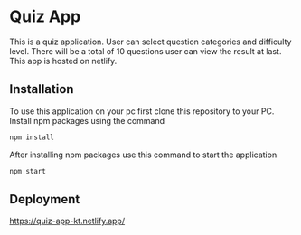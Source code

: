 # Quiz App

This is a quiz application. User can select question categories and difficulty level. There will be a total of 10 questions user can view the result at last. This app is hosted on netlify.

## Installation

To use this application on your pc first clone this repository to your PC.
Install npm packages using the command

```bash
npm install
```

After installing npm packages use this command to start the application

```bash
npm start
```

## Deployment

https://quiz-app-kt.netlify.app/

